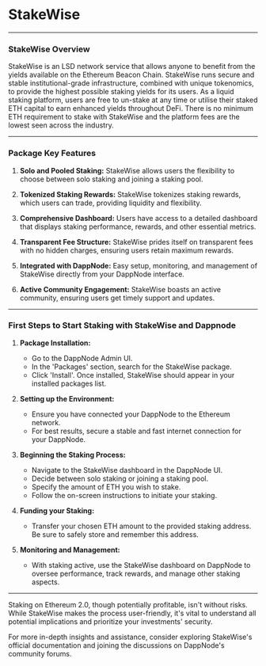 # StakeWise

---

### **StakeWise Overview**

StakeWise is an LSD network service that allows anyone to benefit from the yields available on the Ethereum Beacon Chain. StakeWise runs secure and stable institutional-grade infrastructure, combined with unique tokenomics, to provide the highest possible staking yields for its users. As a liquid staking platform, users are free to un-stake at any time or utilise their staked ETH capital to earn enhanced yields throughout DeFi. There is no minimum ETH requirement to stake with StakeWise and the platform fees are the lowest seen across the industry.

---

### **Package Key Features**

1. **Solo and Pooled Staking:** StakeWise allows users the flexibility to choose between solo staking and joining a staking pool.
  
2. **Tokenized Staking Rewards:** StakeWise tokenizes staking rewards, which users can trade, providing liquidity and flexibility.
  
3. **Comprehensive Dashboard:** Users have access to a detailed dashboard that displays staking performance, rewards, and other essential metrics.
  
4. **Transparent Fee Structure:** StakeWise prides itself on transparent fees with no hidden charges, ensuring users retain maximum rewards.
  
5. **Integrated with DappNode:** Easy setup, monitoring, and management of StakeWise directly from your DappNode interface.
  
6. **Active Community Engagement:** StakeWise boasts an active community, ensuring users get timely support and updates.

---

### **First Steps to Start Staking with StakeWise and Dappnode**

1. **Package Installation:**
   - Go to the DappNode Admin UI.
   - In the 'Packages' section, search for the StakeWise package.
   - Click 'Install'. Once installed, StakeWise should appear in your installed packages list.

2. **Setting up the Environment:**
   - Ensure you have connected your DappNode to the Ethereum network.
   - For best results, secure a stable and fast internet connection for your DappNode.

3. **Beginning the Staking Process:**
   - Navigate to the StakeWise dashboard in the DappNode UI.
   - Decide between solo staking or joining a staking pool.
   - Specify the amount of ETH you wish to stake.
   - Follow the on-screen instructions to initiate your staking.

4. **Funding your Staking:**
   - Transfer your chosen ETH amount to the provided staking address. Be sure to safely store and remember this address.

5. **Monitoring and Management:**
   - With staking active, use the StakeWise dashboard on DappNode to oversee performance, track rewards, and manage other staking aspects.

---

Staking on Ethereum 2.0, though potentially profitable, isn't without risks. While StakeWise makes the process user-friendly, it's vital to understand all potential implications and prioritize your investments' security.

For more in-depth insights and assistance, consider exploring StakeWise's official documentation and joining the discussions on DappNode's community forums.
